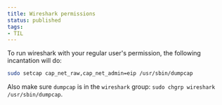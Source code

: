 ```yaml
---
title: Wireshark permissions
status: published
tags:
- TIL
---
```


To run wireshark with your regular user's permission, the following
incantation will do:

```bash
sudo setcap cap_net_raw,cap_net_admin=eip /usr/sbin/dumpcap
```

Also make sure `dumpcap` is in the `wireshark` group: `sudo chgrp wireshark /usr/sbin/dumpcap`.
